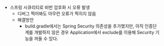 - 스프링 시큐리티로 비번 암호화 시 오류 발생
    - 디버그 찍어봐도 아무런 오류가 찍히지 않음
    - 해결방안
        - build.gradle에서는 Spring Security 의존성을 추가했지만, 아직 인증단계를 개발하지 않은 경우 Application에서 exclude를 이용해 Security 기능을 꺼둘 수 있다.